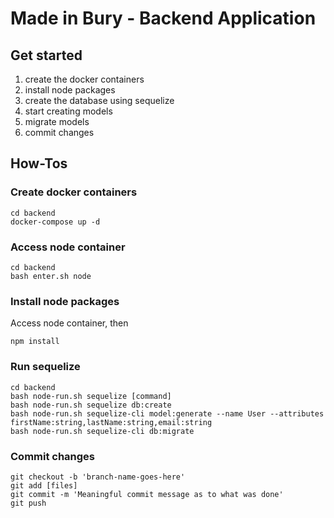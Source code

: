 # Made in Bury - Backend Application

## Get started
1) create the docker containers
2) install node packages
3) create the database using sequelize
4) start creating models
5) migrate models
6) commit changes

## How-Tos

### Create docker containers
```$xslt
cd backend
docker-compose up -d
```

### Access node container
```$xslt
cd backend
bash enter.sh node
```

### Install node packages
Access node container, then
```
npm install
```

### Run sequelize
```$xslt
cd backend
bash node-run.sh sequelize [command]
bash node-run.sh sequelize db:create
bash node-run.sh sequelize-cli model:generate --name User --attributes firstName:string,lastName:string,email:string
bash node-run.sh sequelize-cli db:migrate
```

### Commit changes
```$xslt
git checkout -b 'branch-name-goes-here'
git add [files]
git commit -m 'Meaningful commit message as to what was done'
git push
``` 

